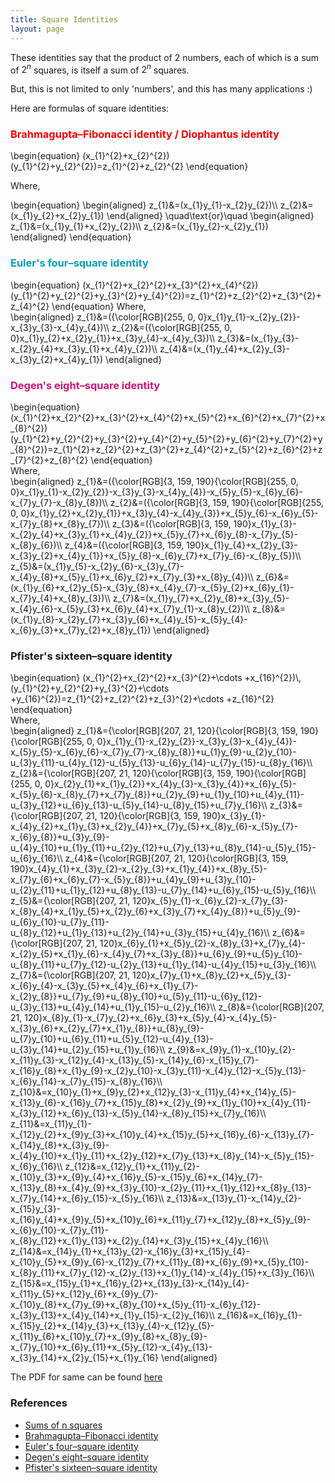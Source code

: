 ```yaml
---
title: Square Identities
layout: page
---
```

These identities say that the product of $2$ numbers, each of which is a sum of $2^n$ squares, is itself a sum of $2^n$ squares.

But, this is not limited to only 'numbers', and this has many applications :)

Here are formulas of square identities:

<h3 style="color: rgb(255, 0, 0);">Brahmagupta–Fibonacci identity / Diophantus identity</h3>

\begin{equation}
    (x_{1}^{2}+x_{2}^{2})(y_{1}^{2}+y_{2}^{2})=z_{1}^{2}+z_{2}^{2}
\end{equation}

Where,
<div>
\begin{equation}
\begin{aligned}
    z_{1}&=(x_{1}y_{1}-x_{2}y_{2})\\
    z_{2}&=(x_{1}y_{2}+x_{2}y_{1})
\end{aligned}
\quad\text{or}\quad
\begin{aligned}
    z_{1}&=(x_{1}y_{1}+x_{2}y_{2})\\
    z_{2}&=(x_{1}y_{2}-x_{2}y_{1})
\end{aligned}
\end{equation}
</div>

<h3 style="color: rgb(3, 159, 190);">Euler's four–square identity</h3>
\begin{equation}
    (x_{1}^{2}+x_{2}^{2}+x_{3}^{2}+x_{4}^{2})(y_{1}^{2}+y_{2}^{2}+y_{3}^{2}+y_{4}^{2})=z_{1}^{2}+z_{2}^{2}+z_{3}^{2}+z_{4}^{2}
\end{equation}
Where,
<div>
\begin{aligned}
    z_{1}&=({\color[RGB]{255, 0, 0}x_{1}y_{1}-x_{2}y_{2}}-x_{3}y_{3}-x_{4}y_{4})\\
    z_{2}&=({\color[RGB]{255, 0, 0}x_{1}y_{2}+x_{2}y_{1}}+x_{3}y_{4}-x_{4}y_{3})\\
    z_{3}&=(x_{1}y_{3}-x_{2}y_{4}+x_{3}y_{1}+x_{4}y_{2})\\
    z_{4}&=(x_{1}y_{4}+x_{2}y_{3}-x_{3}y_{2}+x_{4}y_{1})
\end{aligned}
</div>
   
<h3 style="color: rgb(207, 21, 120);">Degen's eight–square identity</h3>
<div>
\begin{equation}
    (x_{1}^{2}+x_{2}^{2}+x_{3}^{2}+x_{4}^{2}+x_{5}^{2}+x_{6}^{2}+x_{7}^{2}+x_{8}^{2})(y_{1}^{2}+y_{2}^{2}+y_{3}^{2}+y_{4}^{2}+y_{5}^{2}+y_{6}^{2}+y_{7}^{2}+y_{8}^{2})=z_{1}^{2}+z_{2}^{2}+z_{3}^{2}+z_{4}^{2}+z_{5}^{2}+z_{6}^{2}+z_{7}^{2}+z_{8}^{2}
\end{equation}    
</div>
Where,

<div>
\begin{aligned}
    z_{1}&=({\color[RGB]{3, 159, 190}{\color[RGB]{255, 0, 0}x_{1}y_{1}-x_{2}y_{2}}-x_{3}y_{3}-x_{4}y_{4}}-x_{5}y_{5}-x_{6}y_{6}-x_{7}y_{7}-x_{8}y_{8})\\
    z_{2}&=({\color[RGB]{3, 159, 190}{\color[RGB]{255, 0, 0}x_{1}y_{2}+x_{2}y_{1}}+x_{3}y_{4}-x_{4}y_{3}}+x_{5}y_{6}-x_{6}y_{5}-x_{7}y_{8}+x_{8}y_{7})\\
    z_{3}&=({\color[RGB]{3, 159, 190}x_{1}y_{3}-x_{2}y_{4}+x_{3}y_{1}+x_{4}y_{2}}+x_{5}y_{7}+x_{6}y_{8}-x_{7}y_{5}-x_{8}y_{6})\\
    z_{4}&=({\color[RGB]{3, 159, 190}x_{1}y_{4}+x_{2}y_{3}-x_{3}y_{2}+x_{4}y_{1}}+x_{5}y_{8}-x_{6}y_{7}+x_{7}y_{6}-x_{8}y_{5})\\
    z_{5}&=(x_{1}y_{5}-x_{2}y_{6}-x_{3}y_{7}-x_{4}y_{8}+x_{5}y_{1}+x_{6}y_{2}+x_{7}y_{3}+x_{8}y_{4})\\
    z_{6}&=(x_{1}y_{6}+x_{2}y_{5}-x_{3}y_{8}+x_{4}y_{7}-x_{5}y_{2}+x_{6}y_{1}-x_{7}y_{4}+x_{8}y_{3})\\
    z_{7}&=(x_{1}y_{7}+x_{2}y_{8}+x_{3}y_{5}-x_{4}y_{6}-x_{5}y_{3}+x_{6}y_{4}+x_{7}y_{1}-x_{8}y_{2})\\
    z_{8}&=(x_{1}y_{8}-x_{2}y_{7}+x_{3}y_{6}+x_{4}y_{5}-x_{5}y_{4}-x_{6}y_{3}+x_{7}y_{2}+x_{8}y_{1})
\end{aligned}    
</div>

### Pfister's sixteen–square identity
<div>
\begin{equation}
    (x_{1}^{2}+x_{2}^{2}+x_{3}^{2}+\cdots +x_{16}^{2})\,(y_{1}^{2}+y_{2}^{2}+y_{3}^{2}+\cdots +y_{16}^{2})=z_{1}^{2}+z_{2}^{2}+z_{3}^{2}+\cdots +z_{16}^{2}
\end{equation}    
</div>
Where,
<div id="small_math">
\begin{aligned}
    z_{1}&={\color[RGB]{207, 21, 120}{\color[RGB]{3, 159, 190}{\color[RGB]{255, 0, 0}x_{1}y_{1}-x_{2}y_{2}}-x_{3}y_{3}-x_{4}y_{4}}-x_{5}y_{5}-x_{6}y_{6}-x_{7}y_{7}-x_{8}y_{8}}+u_{1}y_{9}-u_{2}y_{10}-u_{3}y_{11}-u_{4}y_{12}-u_{5}y_{13}-u_{6}y_{14}-u_{7}y_{15}-u_{8}y_{16}\\
    z_{2}&={\color[RGB]{207, 21, 120}{\color[RGB]{3, 159, 190}{\color[RGB]{255, 0, 0}x_{2}y_{1}+x_{1}y_{2}}+x_{4}y_{3}-x_{3}y_{4}}+x_{6}y_{5}-x_{5}y_{6}-x_{8}y_{7}+x_{7}y_{8}}+u_{2}y_{9}+u_{1}y_{10}+u_{4}y_{11}-u_{3}y_{12}+u_{6}y_{13}-u_{5}y_{14}-u_{8}y_{15}+u_{7}y_{16}\\
    z_{3}&={\color[RGB]{207, 21, 120}{\color[RGB]{3, 159, 190}x_{3}y_{1}-x_{4}y_{2}+x_{1}y_{3}+x_{2}y_{4}}+x_{7}y_{5}+x_{8}y_{6}-x_{5}y_{7}-x_{6}y_{8}}+u_{3}y_{9}-u_{4}y_{10}+u_{1}y_{11}+u_{2}y_{12}+u_{7}y_{13}+u_{8}y_{14}-u_{5}y_{15}-u_{6}y_{16}\\
    z_{4}&={\color[RGB]{207, 21, 120}{\color[RGB]{3, 159, 190}x_{4}y_{1}+x_{3}y_{2}-x_{2}y_{3}+x_{1}y_{4}}+x_{8}y_{5}-x_{7}y_{6}+x_{6}y_{7}-x_{5}y_{8}}+u_{4}y_{9}+u_{3}y_{10}-u_{2}y_{11}+u_{1}y_{12}+u_{8}y_{13}-u_{7}y_{14}+u_{6}y_{15}-u_{5}y_{16}\\
    z_{5}&={\color[RGB]{207, 21, 120}x_{5}y_{1}-x_{6}y_{2}-x_{7}y_{3}-x_{8}y_{4}+x_{1}y_{5}+x_{2}y_{6}+x_{3}y_{7}+x_{4}y_{8}}+u_{5}y_{9}-u_{6}y_{10}-u_{7}y_{11}-u_{8}y_{12}+u_{1}y_{13}+u_{2}y_{14}+u_{3}y_{15}+u_{4}y_{16}\\
    z_{6}&={\color[RGB]{207, 21, 120}x_{6}y_{1}+x_{5}y_{2}-x_{8}y_{3}+x_{7}y_{4}-x_{2}y_{5}+x_{1}y_{6}-x_{4}y_{7}+x_{3}y_{8}}+u_{6}y_{9}+u_{5}y_{10}-u_{8}y_{11}+u_{7}y_{12}-u_{2}y_{13}+u_{1}y_{14}-u_{4}y_{15}+u_{3}y_{16}\\
    z_{7}&={\color[RGB]{207, 21, 120}x_{7}y_{1}+x_{8}y_{2}+x_{5}y_{3}-x_{6}y_{4}-x_{3}y_{5}+x_{4}y_{6}+x_{1}y_{7}-x_{2}y_{8}}+u_{7}y_{9}+u_{8}y_{10}+u_{5}y_{11}-u_{6}y_{12}-u_{3}y_{13}+u_{4}y_{14}+u_{1}y_{15}-u_{2}y_{16}\\
    z_{8}&={\color[RGB]{207, 21, 120}x_{8}y_{1}-x_{7}y_{2}+x_{6}y_{3}+x_{5}y_{4}-x_{4}y_{5}-x_{3}y_{6}+x_{2}y_{7}+x_{1}y_{8}}+u_{8}y_{9}-u_{7}y_{10}+u_{6}y_{11}+u_{5}y_{12}-u_{4}y_{13}-u_{3}y_{14}+u_{2}y_{15}+u_{1}y_{16}\\
    z_{9}&=x_{9}y_{1}-x_{10}y_{2}-x_{11}y_{3}-x_{12}y_{4}-x_{13}y_{5}-x_{14}y_{6}-x_{15}y_{7}-x_{16}y_{8}+x_{1}y_{9}-x_{2}y_{10}-x_{3}y_{11}-x_{4}y_{12}-x_{5}y_{13}-x_{6}y_{14}-x_{7}y_{15}-x_{8}y_{16}\\
    z_{10}&=x_{10}y_{1}+x_{9}y_{2}+x_{12}y_{3}-x_{11}y_{4}+x_{14}y_{5}-x_{13}y_{6}-x_{16}y_{7}+x_{15}y_{8}+x_{2}y_{9}+x_{1}y_{10}+x_{4}y_{11}-x_{3}y_{12}+x_{6}y_{13}-x_{5}y_{14}-x_{8}y_{15}+x_{7}y_{16}\\
    z_{11}&=x_{11}y_{1}-x_{12}y_{2}+x_{9}y_{3}+x_{10}y_{4}+x_{15}y_{5}+x_{16}y_{6}-x_{13}y_{7}-x_{14}y_{8}+x_{3}y_{9}-x_{4}y_{10}+x_{1}y_{11}+x_{2}y_{12}+x_{7}y_{13}+x_{8}y_{14}-x_{5}y_{15}-x_{6}y_{16}\\
    z_{12}&=x_{12}y_{1}+x_{11}y_{2}-x_{10}y_{3}+x_{9}y_{4}+x_{16}y_{5}-x_{15}y_{6}+x_{14}y_{7}-x_{13}y_{8}+x_{4}y_{9}+x_{3}y_{10}-x_{2}y_{11}+x_{1}y_{12}+x_{8}y_{13}-x_{7}y_{14}+x_{6}y_{15}-x_{5}y_{16}\\
    z_{13}&=x_{13}y_{1}-x_{14}y_{2}-x_{15}y_{3}-x_{16}y_{4}+x_{9}y_{5}+x_{10}y_{6}+x_{11}y_{7}+x_{12}y_{8}+x_{5}y_{9}-x_{6}y_{10}-x_{7}y_{11}-x_{8}y_{12}+x_{1}y_{13}+x_{2}y_{14}+x_{3}y_{15}+x_{4}y_{16}\\
    z_{14}&=x_{14}y_{1}+x_{13}y_{2}-x_{16}y_{3}+x_{15}y_{4}-x_{10}y_{5}+x_{9}y_{6}-x_{12}y_{7}+x_{11}y_{8}+x_{6}y_{9}+x_{5}y_{10}-x_{8}y_{11}+x_{7}y_{12}-x_{2}y_{13}+x_{1}y_{14}-x_{4}y_{15}+x_{3}y_{16}\\
    z_{15}&=x_{15}y_{1}+x_{16}y_{2}+x_{13}y_{3}-x_{14}y_{4}-x_{11}y_{5}+x_{12}y_{6}+x_{9}y_{7}-x_{10}y_{8}+x_{7}y_{9}+x_{8}y_{10}+x_{5}y_{11}-x_{6}y_{12}-x_{3}y_{13}+x_{4}y_{14}+x_{1}y_{15}-x_{2}y_{16}\\
    z_{16}&=x_{16}y_{1}-x_{15}y_{2}+x_{14}y_{3}+x_{13}y_{4}-x_{12}y_{5}-x_{11}y_{6}+x_{10}y_{7}+x_{9}y_{8}+x_{8}y_{9}-x_{7}y_{10}+x_{6}y_{11}+x_{5}y_{12}-x_{4}y_{13}-x_{3}y_{14}+x_{2}y_{15}+x_{1}y_{16}
\end{aligned}    
</div>

The PDF for same can be found [here](https://paramrathour.github.io/Random-Stuff/Square%20Identities/Square%20Identities.pdf)

### References
+ [Sums of n squares](https://sites.google.com/site/tpiezas/005b)
+ [Brahmagupta–Fibonacci identity](https://en.wikipedia.org/wiki/Brahmagupta%E2%80%93Fibonacci_identity)
+ [Euler's four–square identity](https://en.wikipedia.org/wiki/Euler%27s_four-square_identity)
+ [Degen's eight–square identity](https://en.wikipedia.org/wiki/Degen%27s_eight-square_identity)
+ [Pfister's sixteen–square identity](https://en.wikipedia.org/wiki/Pfister%27s_sixteen-square_identity)